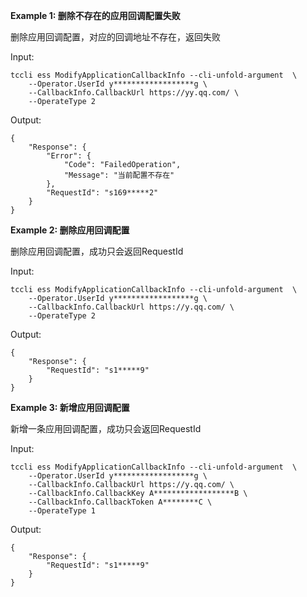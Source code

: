 **Example 1: 删除不存在的应用回调配置失败**

删除应用回调配置，对应的回调地址不存在，返回失败

Input: 

```
tccli ess ModifyApplicationCallbackInfo --cli-unfold-argument  \
    --Operator.UserId y******************g \
    --CallbackInfo.CallbackUrl https://yy.qq.com/ \
    --OperateType 2
```

Output: 
```
{
    "Response": {
        "Error": {
            "Code": "FailedOperation",
            "Message": "当前配置不存在"
        },
        "RequestId": "s169*****2"
    }
}
```

**Example 2: 删除应用回调配置**

删除应用回调配置，成功只会返回RequestId

Input: 

```
tccli ess ModifyApplicationCallbackInfo --cli-unfold-argument  \
    --Operator.UserId y******************g \
    --CallbackInfo.CallbackUrl https://y.qq.com/ \
    --OperateType 2
```

Output: 
```
{
    "Response": {
        "RequestId": "s1*****9"
    }
}
```

**Example 3: 新增应用回调配置**

新增一条应用回调配置，成功只会返回RequestId

Input: 

```
tccli ess ModifyApplicationCallbackInfo --cli-unfold-argument  \
    --Operator.UserId y******************g \
    --CallbackInfo.CallbackUrl https://y.qq.com/ \
    --CallbackInfo.CallbackKey A******************B \
    --CallbackInfo.CallbackToken A********C \
    --OperateType 1
```

Output: 
```
{
    "Response": {
        "RequestId": "s1*****9"
    }
}
```

